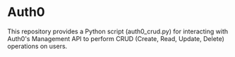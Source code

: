 # Auth0
This repository provides a Python script (auth0_crud.py) for interacting with Auth0's Management API to perform CRUD (Create, Read, Update, Delete) operations on users.

